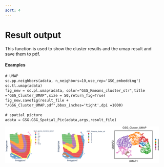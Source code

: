 ```yaml
---
sort: 4
---
```


# Result output

This function is used to show the cluster results and the umap result and save them to pdf.

#### Examples

```
# UMAP
sc.pp.neighbors(adata, n_neighbors=10,use_rep='GSG_embedding')
sc.tl.umap(adata)
fig_new = sc.pl.umap(adata, color="GSG_Kmeans_cluster_str",title ="GSG_Cluster_UMAP",size = 50,return_fig=True)
fig_new.savefig(result_file + "/GSG_Cluster_UMAP.pdf",bbox_inches='tight',dpi =1000)

# spatial picture
adata = GSG.GSG_Spatial_Pic(adata,args,result_file)
```

<img src="../pics/Result.jpg">


